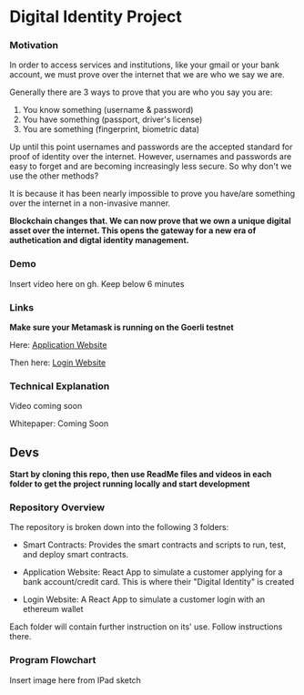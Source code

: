 # Digital Identity Project

### Motivation


In order to access services and institutions, like your gmail or your bank account, we must prove over the internet that we are who we say we are.  

Generally there are 3 ways to prove that you are who you say you are:

1. You know something (username & password)
2. You have something (passport, driver's license)
3. You are something (fingerprint, biometric data)


Up until this point usernames and passwords are the accepted standard for proof of identity over the internet.  However, usernames and passwords are easy to forget and are becoming increasingly less secure.  So why don't we use the other methods?

It is because it has been nearly impossible to prove you have/are something over the internet in a non-invasive manner.  

**Blockchain changes that.  We can now prove that we own a unique digital asset over the internet.  This opens the gateway for a new era of authetication and digtal identity management.**

### Demo

Insert video here on gh.  Keep below 6 minutes

### Links

**Make sure your Metamask is running on the Goerli testnet**

Here: [Application Website](https://synchronyapplicationwebsite.netlify.app/)

Then here: [Login Website](https://synchronyloginwebsite.netlify.app/)


### Technical Explanation

Video coming soon

Whitepaper: Coming Soon


## Devs

**Start by cloning this repo, then use ReadMe files and videos in each folder to get the project running locally and start development**

### Repository Overview

The repository is broken down into the following 3 folders:
- Smart Contracts: Provides the smart contracts and scripts to run, test, and deploy smart contracts.

- Application Website: React App to simulate  a customer applying for a bank account/credit card.  This is where their "Digital Identity" is created

- Login Website: A React App to simulate a customer login with an ethereum wallet

Each folder will contain further instruction on its' use.  Follow instructions there.


### Program Flowchart

Insert image here from IPad sketch
